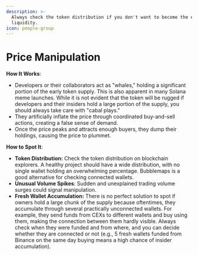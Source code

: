 ```yaml
---
description: >-
  Always check the token distribution if you don't want to become the exit
  liquidity.
icon: people-group
---
```


# Price Manipulation

**How It Works**:

* Developers or their collaborators act as "whales," holding a significant portion of the early token supply. This is also apparent in many Solana meme launches. While it is not evident that the token will be rugged if developers and their insiders hold a large portion of the supply, you should always take care with "cabal plays."
* They artificially inflate the price through coordinated buy-and-sell actions, creating a false sense of demand.
* Once the price peaks and attracts enough buyers, they dump their holdings, causing the price to plummet.

**How to Spot It**:

* **Token Distribution:** Check the token distribution on blockchain explorers. A healthy project should have a wide distribution, with no single wallet holding an overwhelming percentage. Bubblemaps is a good alternative for checking connected wallets.
* **Unusual Volume Spikes**: Sudden and unexplained trading volume surges could signal manipulation.
* **Fresh Wallet Accumulation:** There is no perfect solution to spot if owners hold a large chunk of the supply because oftentimes, they accumulate through several practically unconnected wallets. For example, they send funds from CEXs to different wallets and buy using them, making the connection between them hardly visible. Always check when they were funded and from where, and you can decide whether they are connected or not (e.g., 5 fresh wallets funded from Binance on the same day buying means a high chance of insider accumulation).
